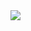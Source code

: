 <img src="https://github.com/bluetiger9/CoolSWITCH/blob/master/Smashing-Dashboard/CoolSWITCH-smashing.png">
